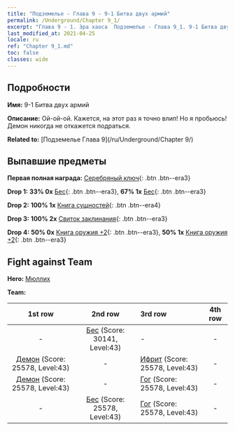 ```yaml
---
title: "Подземелье - Глава 9 - 9-1 Битва двух армий"
permalink: /Underground/Chapter 9_1/
excerpt: "Глава 9 - 1. Эра хаоса  Подземелье - Глава 9_1. 9-1 Битва двух армий"
last_modified_at: 2021-04-25
locale: ru
ref: "Chapter 9_1.md"
toc: false
classes: wide
---
```


## Подробности

 **Имя:** 9-1 Битва двух армий

 **Описание:** Ой-ой-ой. Кажется, на этот раз я точно влип! Но я пробьюсь! Демон никогда не откажется подраться.

 **Related to:** [Подземелье Глава 9](/ru/Underground/Chapter 9/)

## Выпавшие предметы

 **Первая полная награда:** [Серебряный ключ](/ItemsRU/con_693/){: .btn .btn--era3}

 **Drop 1:** **33% 0x** [Бес](/ItemsRU/unt_226/){: .btn .btn--era3}, **67% 1x** [Бес](/ItemsRU/unt_226/){: .btn .btn--era3}

 **Drop 2:** **100% 1x** [Книга сущностей](/ItemsRU/mat_39/){: .btn .btn--era4}

 **Drop 3:** **100% 2x** [Свиток заклинания](/ItemsRU/con_694/){: .btn .btn--era3}

 **Drop 4:** **50% 0x** [Книга оружия +2](/ItemsRU/mat_32/){: .btn .btn--era3}, **50% 1x** [Книга оружия +2](/ItemsRU/mat_32/){: .btn .btn--era3}


## Fight against Team
 **Hero:** [Мюллих](/ru/heroes/Mullich/)

 **Team:**


  | 1st row | 2nd row | 3rd row | 4th row |
  |:----:|:----:|:----|:----:|
  | - | [Бес](/ru/units/Imp/) (Score: 30141, Level:43)  | - | - |
  | [Демон](/ru/units/Demon/) (Score: 25578, Level:43)  | - | [Ифрит](/ru/units/Efreeti/) (Score: 25578, Level:43)  | - |
  | [Демон](/ru/units/Demon/) (Score: 25578, Level:43)  | - | [Гог](/ru/units/Gog/) (Score: 25578, Level:43)  | - |
  | - | [Бес](/ru/units/Imp/) (Score: 25578, Level:43)  | [Гог](/ru/units/Gog/) (Score: 25578, Level:43)  | - |


